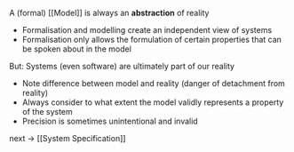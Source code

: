 A (formal) [[Model]] is always an **abstraction** of reality
- Formalisation and modelling create an independent view of systems
- Formalisation only allows the formulation of certain properties that can be spoken about in the model

But:
Systems (even software) are ultimately part of our reality
- Note difference between model and reality (danger of detachment from reality)
- Always consider to what extent the model validly represents a property of the system
- Precision is sometimes unintentional and invalid

next -> [[System Specification]]
